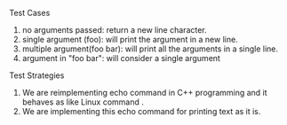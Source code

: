 Test Cases

1. no arguments passed: return a new line character.
2. single argument (foo): will print the argument in a new line.
3. multiple argument(foo bar): will print all the arguments in a single line.
4. argument in "foo bar": will consider a single argument

Test Strategies

1. We are reimplementing echo command in C++ programming and it behaves as like Linux command .
2. We are implementing this echo command for printing text as it is.



